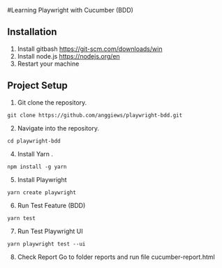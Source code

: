 #Learning Playwright with Cucumber (BDD)
## Installation
1. Install gitbash https://git-scm.com/downloads/win
2. Install node.js  https://nodejs.org/en
3. Restart your machine 

## Project Setup
1. Git clone the repository.
```
git clone https://github.com/anggiews/playwright-bdd.git
```
2. Navigate into the repository.
```
cd playwright-bdd
```
4. Install Yarn .
```
npm install -g yarn
```
5. Install Playwright
```
yarn create playwright
```
6. Run Test Feature (BDD)
```
yarn test
```
7. Run Test Playwright UI
```
yarn playwright test --ui
```
8. Check Report
   Go to folder reports and run file cucumber-report.html
   

